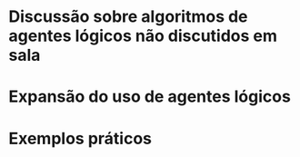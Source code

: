 # Discussão sobre algoritmos de agentes lógicos não discutidos em sala
# Expansão do uso de agentes lógicos
# Exemplos práticos
